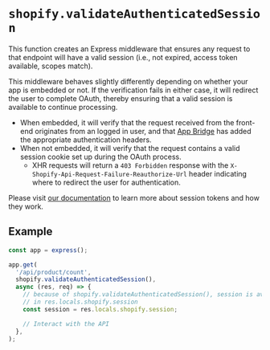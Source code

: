 # `shopify.validateAuthenticatedSession`

This function creates an Express middleware that ensures any request to that endpoint will have a valid session (i.e., not expired, access token available, scopes match).

This middleware behaves slightly differently depending on whether your app is embedded or not.
If the verification fails in either case, it will redirect the user to complete OAuth, thereby ensuring that a valid session is available to continue processing.

- When embedded, it will verify that the request received from the front-end originates from an logged in user, and that [App Bridge](https://shopify.dev/docs/api/app-bridge-library/apis/resource-fetching) has added the appropriate authentication headers.
- When not embedded, it will verify that the request contains a valid session cookie set up during the OAuth process.
  - XHR requests will return a `403 Forbidden` response with the `X-Shopify-Api-Request-Failure-Reauthorize-Url` header indicating where to redirect the user for authentication.

Please visit [our documentation](https://shopify.dev/docs/apps/auth/oauth/session-tokens) to learn more about session tokens and how they work.

## Example

```ts
const app = express();

app.get(
  '/api/product/count',
  shopify.validateAuthenticatedSession(),
  async (res, req) => {
    // because of shopify.validateAuthenticatedSession(), session is available
    // in res.locals.shopify.session
    const session = res.locals.shopify.session;

    // Interact with the API
  },
);
```

